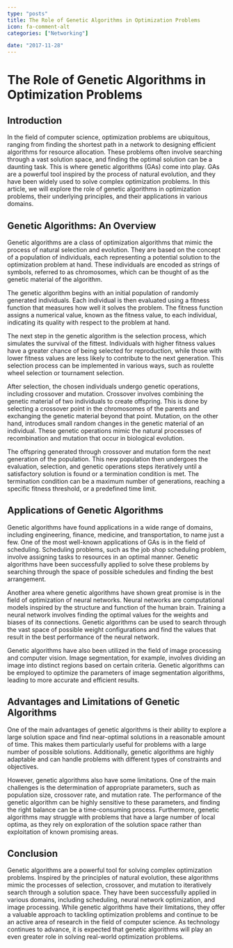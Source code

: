 ```yaml
---
type: "posts"
title: The Role of Genetic Algorithms in Optimization Problems
icon: fa-comment-alt
categories: ["Networking"]

date: "2017-11-28"
---
```




# The Role of Genetic Algorithms in Optimization Problems

## Introduction

In the field of computer science, optimization problems are ubiquitous, ranging from finding the shortest path in a network to designing efficient algorithms for resource allocation. These problems often involve searching through a vast solution space, and finding the optimal solution can be a daunting task. This is where genetic algorithms (GAs) come into play. GAs are a powerful tool inspired by the process of natural evolution, and they have been widely used to solve complex optimization problems. In this article, we will explore the role of genetic algorithms in optimization problems, their underlying principles, and their applications in various domains.

## Genetic Algorithms: An Overview

Genetic algorithms are a class of optimization algorithms that mimic the process of natural selection and evolution. They are based on the concept of a population of individuals, each representing a potential solution to the optimization problem at hand. These individuals are encoded as strings of symbols, referred to as chromosomes, which can be thought of as the genetic material of the algorithm.

The genetic algorithm begins with an initial population of randomly generated individuals. Each individual is then evaluated using a fitness function that measures how well it solves the problem. The fitness function assigns a numerical value, known as the fitness value, to each individual, indicating its quality with respect to the problem at hand.

The next step in the genetic algorithm is the selection process, which simulates the survival of the fittest. Individuals with higher fitness values have a greater chance of being selected for reproduction, while those with lower fitness values are less likely to contribute to the next generation. This selection process can be implemented in various ways, such as roulette wheel selection or tournament selection.

After selection, the chosen individuals undergo genetic operations, including crossover and mutation. Crossover involves combining the genetic material of two individuals to create offspring. This is done by selecting a crossover point in the chromosomes of the parents and exchanging the genetic material beyond that point. Mutation, on the other hand, introduces small random changes in the genetic material of an individual. These genetic operations mimic the natural processes of recombination and mutation that occur in biological evolution.

The offspring generated through crossover and mutation form the next generation of the population. This new population then undergoes the evaluation, selection, and genetic operations steps iteratively until a satisfactory solution is found or a termination condition is met. The termination condition can be a maximum number of generations, reaching a specific fitness threshold, or a predefined time limit.

## Applications of Genetic Algorithms

Genetic algorithms have found applications in a wide range of domains, including engineering, finance, medicine, and transportation, to name just a few. One of the most well-known applications of GAs is in the field of scheduling. Scheduling problems, such as the job shop scheduling problem, involve assigning tasks to resources in an optimal manner. Genetic algorithms have been successfully applied to solve these problems by searching through the space of possible schedules and finding the best arrangement.

Another area where genetic algorithms have shown great promise is in the field of optimization of neural networks. Neural networks are computational models inspired by the structure and function of the human brain. Training a neural network involves finding the optimal values for the weights and biases of its connections. Genetic algorithms can be used to search through the vast space of possible weight configurations and find the values that result in the best performance of the neural network.

Genetic algorithms have also been utilized in the field of image processing and computer vision. Image segmentation, for example, involves dividing an image into distinct regions based on certain criteria. Genetic algorithms can be employed to optimize the parameters of image segmentation algorithms, leading to more accurate and efficient results.

## Advantages and Limitations of Genetic Algorithms

One of the main advantages of genetic algorithms is their ability to explore a large solution space and find near-optimal solutions in a reasonable amount of time. This makes them particularly useful for problems with a large number of possible solutions. Additionally, genetic algorithms are highly adaptable and can handle problems with different types of constraints and objectives.

However, genetic algorithms also have some limitations. One of the main challenges is the determination of appropriate parameters, such as population size, crossover rate, and mutation rate. The performance of the genetic algorithm can be highly sensitive to these parameters, and finding the right balance can be a time-consuming process. Furthermore, genetic algorithms may struggle with problems that have a large number of local optima, as they rely on exploration of the solution space rather than exploitation of known promising areas.

## Conclusion

Genetic algorithms are a powerful tool for solving complex optimization problems. Inspired by the principles of natural evolution, these algorithms mimic the processes of selection, crossover, and mutation to iteratively search through a solution space. They have been successfully applied in various domains, including scheduling, neural network optimization, and image processing. While genetic algorithms have their limitations, they offer a valuable approach to tackling optimization problems and continue to be an active area of research in the field of computer science. As technology continues to advance, it is expected that genetic algorithms will play an even greater role in solving real-world optimization problems.